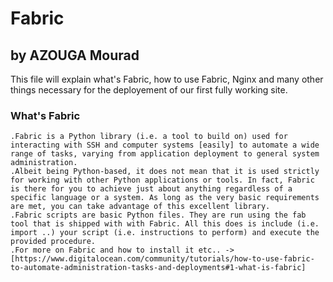 # Fabric
## by AZOUGA Mourad

This file will explain what's Fabric, how to use Fabric, Nginx and many other things necessary for the deployement of our first fully working site.

### What's Fabric
    .Fabric is a Python library (i.e. a tool to build on) used for interacting with SSH and computer systems [easily] to automate a wide range of tasks, varying from application deployment to general system administration.
    .Albeit being Python-based, it does not mean that it is used strictly for working with other Python applications or tools. In fact, Fabric is there for you to achieve just about anything regardless of a specific language or a system. As long as the very basic requirements are met, you can take advantage of this excellent library.
    .Fabric scripts are basic Python files. They are run using the fab tool that is shipped with with Fabric. All this does is include (i.e. import ..) your script (i.e. instructions to perform) and execute the provided procedure.
    .For more on Fabric and how to install it etc.. -> [https://www.digitalocean.com/community/tutorials/how-to-use-fabric-to-automate-administration-tasks-and-deployments#1-what-is-fabric]
